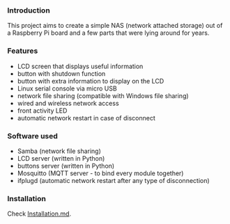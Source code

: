 ### Introduction

This project aims to create a simple NAS (network attached storage) out of a Raspberry Pi board and a few parts that were lying around for years.

### Features

- LCD screen that displays useful information
- button with shutdown function
- button with extra information to display on the LCD
- Linux serial console via micro USB
- network file sharing (compatible with Windows file sharing)
- wired and wireless network access
- front activity LED
- automatic network restart in case of disconnect

### Software used

- Samba (network file sharing)
- LCD server (written in Python)
- buttons server (written in Python)
- Mosquitto (MQTT server - to bind every module together)
- ifplugd (automatic network restart after any type of disconnection)

### Installation

Check [Installation.md](Installation.md).
